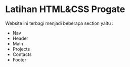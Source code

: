 # Latihan HTML&CSS Progate
Website ini terbagi menjadi beberapa section yaitu :
* Nav
* Header
* Main
* Projects
* Contacts
* Footer
